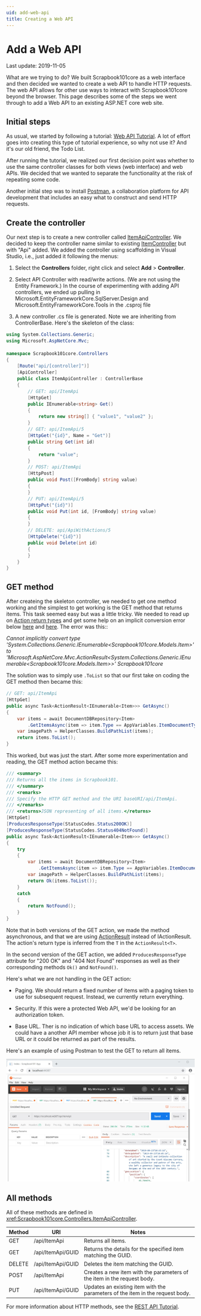 ```yaml
---
uid: add-web-api
title: Creating a Web API
---
```

# Add a Web API

Last update: 2019-11-05

What are we trying to do? We built Scrapbook101core as a web interface and then decided we wanted to create a web API to handle HTTP requests. The web API allows for other use ways to interact with Scrapbook101core beyond the browser. This page describes some of the steps we went through to add a Web API to an existing ASP.NET core web site.

## Initial steps

As usual, we started by following a tutorial: [Web API Tutorial][webapitut]. A lot of effort goes into creating this type of tutorial experience, so why not use it? And it's our old friend, the Todo List.

After running the tutorial, we realized our first decision point was whether to use the same controller classes for both views (web interface) and web APIs. We decided that we wanted to separate the functionality at the risk of repeating some code.

Another initial step was to install [Postman][postman], a collaboration platform for API development that includes an easy what to construct and send HTTP requests.

## Create the controller 

Our next step is to create a new controller called [ItemApiController](xref:Scrapbook101core.Controllers.ItemApiController). We decided to keep the controller name similar to existing [ItemController](xref:Scrapbook101core.Controllers.ItemController) but with "Api" added. We added the controller using scaffolding in Visual Studio, i.e., just added it following the menus:

1. Select the **Controllers** folder, right click and select **Add** > **Controller**.

1. Select API Controller with read/write actions. (We are not using the Entity Framework.) In the course of experimenting with adding API controllers, we ended up pulling in Microsoft.EntityFrameworkCore.SqlServer.Design and Microsoft.EntityFrameworkCore.Tools in the .csproj file

1. A new controller .cs file is generated. Note we are inheriting from ControllerBase. Here's the skeleton of the class:

```c#
using System.Collections.Generic;
using Microsoft.AspNetCore.Mvc;

namespace Scrapbook101core.Controllers
{
    [Route("api/[controller]")]
    [ApiController]
    public class ItemApiController : ControllerBase
    {
        // GET: api/ItemApi
        [HttpGet]
        public IEnumerable<string> Get()
        {
            return new string[] { "value1", "value2" };
        }
        // GET: api/ItemApi/5
        [HttpGet("{id}", Name = "Get")]
        public string Get(int id)
        {
            return "value";
        }
        // POST: api/ItemApi
        [HttpPost]
        public void Post([FromBody] string value)
        {
        }
        // PUT: api/ItemApi/5
        [HttpPut("{id}")]
        public void Put(int id, [FromBody] string value)
        {
        }
        // DELETE: api/ApiWithActions/5
        [HttpDelete("{id}")]
        public void Delete(int id)
        {
        }
    }
}
```

## GET method

After createing the skeleton controller, we needed to get one method working and the simplest to get working is the GET method that returns items. This task seemed easy but was a little tricky. We needed to read up on [Action return types][actionresult] and get some help on an implicit conversion error below [here][converterr] and [here][git8061]. The error was this::

*Cannot implicitly convert type 'System.Collections.Generic.IEnumerable<Scrapbook101core.Models.Item>' to 'Microsoft.AspNetCore.Mvc.ActionResult<System.Collections.Generic.IEnumerable<Scrapbook101core.Models.Item>>'	Scrapbook101core*

The solution was to simply use `.ToList` so that our first take on coding the GET method then became this:

```c#
// GET: api/ItemApi
[HttpGet]
public async Task<ActionResult<IEnumerable<Item>>> GetAsync()
{
    var items = await DocumentDBRepository<Item>
        .GetItemsAsync(item => item.Type == AppVariables.ItemDocumentType);
    var imagePath = HelperClasses.BuildPathList(items);
    return items.ToList();
}
```

This worked, but was just the start. After some more experimentation and reading, the GET method action became this:

```c#
/// <summary>
/// Returns all the items in Scrapbook101.
/// </summary>
/// <remarks>
/// Specify the HTTP GET method and the URI baseURI/api/ItemApi.
/// </remarks>
/// <returns>JSON representing of all items.</returns>
[HttpGet]
[ProducesResponseType(StatusCodes.Status200OK)]
[ProducesResponseType(StatusCodes.Status404NotFound)]
public async Task<ActionResult<IEnumerable<Item>>> GetAsync()
{
    try
    {
        var items = await DocumentDBRepository<Item>
            .GetItemsAsync(item => item.Type == AppVariables.ItemDocumentType);
        var imagePath = HelperClasses.BuildPathList(items);
        return Ok(items.ToList());
    }
    catch
    {
        return NotFound();
    }
}
```

Note that in both versions of the GET action, we made the method asynchronous, and that we are using [ActionResult][actionresult] instead of IActionResult. The action's return type is inferred from the `T` in the `ActionResult<T>`.

In the second version of the GET action, we added `ProducesResponseType` attribute for "200 OK" and "404 Not Found" responses as well as their corresponding methods `Ok()` and `NotFound()`.

Here's what we are not handling in the GET action:

* Paging. We should return a fixed number of items with a paging token to use for subsequent request. Instead, we currently return everything.

* Security. If this were a protected Web API, we'd be looking for an authorization token.

* Base URL. Ther is no indication of which base URL to access assets. We could have a another API member whose job it is to return just that base URL or it could be returned as part of the results.

Here's an example of using Postman to test the GET to return all items.

![Using Postman to GET all items.](../images/using-postman-to-get.jpg "Using Postman to GET all items.")

## All methods

All of these methods are defined in <xref:Scrapbook101core.Controllers.ItemApiController>.

Method | URI | Notes
--- | --- | ---
GET | /api/ItemApi | Returns all items.
GET | /api/ItemApi/GUID | Returns the details for the specified item matching the GUID.
DELETE | /api/ItemApi/GUID | Deletes the item matching the GUID.
POST | /api/ItemApi | Creates a new item with the parameters of the item in the request body.
PUT | /api/ItemApi/GUID | Updates an existing item with the parameters of the item in the request body.

For more information about HTTP methods, see the [REST API Tutorial][resttut].

[webapitut]: https://docs.microsoft.com/en-us/aspnet/core/tutorials/first-web-api?view=aspnetcore-3.0&tabs=visual-studio
[postman]: https://www.getpostman.com/downloads/
[actionresult]: https://docs.microsoft.com/en-us/aspnet/core/web-api/action-return-types?view=aspnetcore-2.1#actionresultt-type
[converterr]: https://stackoverflow.com/questions/50383193/cannot-implicitly-convert-type-to-actionresultt?noredirect=1&lq=1
[git8061]: https://github.com/aspnet/Mvc/issues/8061
[resttut]: https://restfulapi.net/http-methods/
